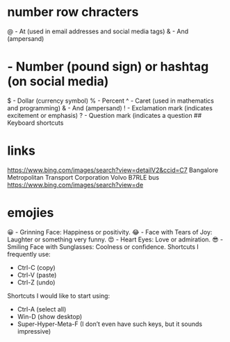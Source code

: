 # number row chracters
@ - At (used in email addresses and social media tags)
& - And (ampersand)
# - Number (pound sign) or hashtag (on social media)
$ - Dollar (currency symbol)
% - Percent
^ - Caret (used in mathematics and programming)
& - And (ampersand)
! - Exclamation mark (indicates excitement or emphasis)
? - Question mark (indicates a question ## Keyboard shortcuts

# links
https://www.bing.com/images/search?view=detailV2&ccid=C7
Bangalore Metropolitan Transport Corporation Volvo B7RLE bus
https://www.bing.com/images/search?view=de
# emojies
😀 - Grinning Face: Happiness or positivity.
😂 - Face with Tears of Joy: Laughter or something very funny.
😍 - Heart Eyes: Love or admiration.
😎 - Smiling Face with Sunglasses: Coolness or confidence.
Shortcuts I frequently use: 
- Ctrl-C (copy)
- Ctrl-V (paste)
- Ctrl-Z (undo)

Shortcuts I would like to start using: 
- Ctrl-A (select all)
- Win-D (show desktop)
- Super-Hyper-Meta-F (I don’t even have such keys, but it sounds impressive)
